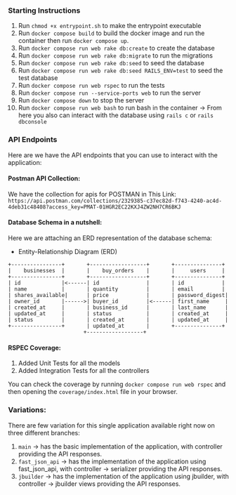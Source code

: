 ### Starting Instructions

1. Run `chmod +x entrypoint.sh` to make the entrypoint executable
2. Run `docker compose build` to build the docker image and run the container then run `docker compose up`.
3. Run `docker compose run web rake db:create` to create the database
4. Run `docker compose run web rake db:migrate` to run the migrations
5. Run `docker compose run web rake db:seed` to seed the database
6. Run `docker compose run web rake db:seed RAILS_ENV=test` to seed the test database
7. Run `docker compose run web rspec` to run the tests
8. Run `docker compose run --service-ports web` to run the server
9. Run `docker compose down` to stop the server
10. Run `docker compose run web bash` to run bash in the container
    -> From here you also can interact with the database using `rails c` or `rails dbconsole`

### API Endpoints

Here are we have the API endpoints that you can use to interact with the application:

#### Postman API Collection:
We have the collection for apis for POSTMAN in This Link: `https://api.postman.com/collections/2329385-c37ec82d-f743-4240-ac4d-4deb31c48408?access_key=PMAT-01HGR2EC22KXJ4ZW2NH7CR6BKJ`


#### Database Schema in a nutshell:

Here we are attaching an ERD representation of the database schema:

- Entity-Relationship Diagram (ERD)

```
+----------------+       +------------------+       +---------------+
|    businesses  |       |    buy_orders    |       |     users     |
+----------------+       +------------------+       +---------------+
| id             |<------| id               |       | id            |
| name           |       | quantity         |       | email         |
| shares_available|      | price            |       | password_digest|
| owner_id       |------>| buyer_id         |<------| first_name     |
| created_at     |       | business_id      |       | last_name      |
| updated_at     |       | status           |       | created_at     |
| status         |       | created_at       |       | updated_at     |
+----------------+       | updated_at       |       +---------------+
                        +------------------+

```


#### RSPEC Coverage:

1. Added Unit Tests for all the models
2. Added Integration Tests for all the controllers

You can check the coverage by running `docker compose run web rspec` and then opening the `coverage/index.html` file in your browser.


### Variations:

There are few variation for this single application available right now on three different branches:
1. `main` -> has the basic implementation of the application, with controller providing the API responses.
2. `fast_json_api` -> has the implementation of the application using fast_json_api, with controller -> serializer providing the API responses.
3. `jbuilder` -> has the implementation of the application using jbuilder, with controller -> jbuilder views providing the API responses.
